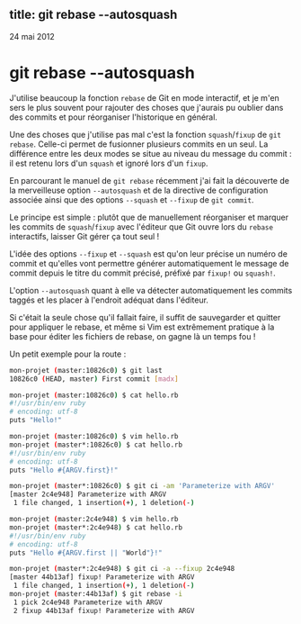 title: git rebase --autosquash
---

<div class="date">
24 mai 2012
</div>

git rebase --autosquash
=======================

J'utilise beaucoup la fonction `rebase` de Git en mode interactif, et je m'en
sers le plus souvent pour rajouter des choses que j'aurais pu oublier dans des
commits et pour réorganiser l'historique en général.

Une des choses que j'utilise pas mal c'est la fonction `squash`/`fixup` de `git
rebase`. Celle-ci permet de fusionner plusieurs commits en un seul.
La différence entre les deux modes se situe au niveau du message du commit : il
est retenu lors d'un `squash` et ignoré lors d'un `fixup`.

En parcourant le manuel de `git rebase` récemment j'ai fait la découverte de la
merveilleuse option `--autosquash` et de la directive de configuration associée
ainsi que des options `--squash` et `--fixup` de `git commit`.

Le principe est simple : plutôt que de manuellement réorganiser et marquer les
commits de `squash`/`fixup` avec l'éditeur que Git ouvre lors du `rebase`
interactifs, laisser Git gérer ça tout seul !

L'idée des options `--fixup` et `--squash` est qu'on leur précise un numéro de
commit et qu'elles vont permettre générer automatiquement le message de commit
depuis le titre du commit précisé, préfixé par `fixup!` ou `squash!`.

L'option `--autosquash` quant à elle va détecter automatiquement les commits
taggés et les placer à l'endroit adéquat dans l'éditeur.

Si c'était la seule chose qu'il fallait faire, il suffit de sauvegarder et
quitter pour appliquer le rebase, et même si Vim est extrêmement pratique à la
base pour éditer les fichiers de rebase, on gagne là un temps fou !

Un petit exemple pour la route :

``` sh
mon-projet (master:10826c0) $ git last
10826c0 (HEAD, master) First commit [madx]

mon-projet (master:10826c0) $ cat hello.rb
#!/usr/bin/env ruby
# encoding: utf-8
puts "Hello!"

mon-projet (master:10826c0) $ vim hello.rb
mon-projet (master*:10826c0) $ cat hello.rb
#!/usr/bin/env ruby
# encoding: utf-8
puts "Hello #{ARGV.first}!"

mon-projet (master*:10826c0) $ git ci -am 'Parameterize with ARGV'
[master 2c4e948] Parameterize with ARGV
 1 file changed, 1 insertion(+), 1 deletion(-)

mon-projet (master:2c4e948) $ vim hello.rb
mon-projet (master*:2c4e948) $ cat hello.rb
#!/usr/bin/env ruby
# encoding: utf-8
puts "Hello #{ARGV.first || "World"}!"

mon-projet (master*:2c4e948) $ git ci -a --fixup 2c4e948
[master 44b13af] fixup! Parameterize with ARGV
 1 file changed, 1 insertion(+), 1 deletion(-)
mon-projet (master:44b13af) $ git rebase -i
 1 pick 2c4e948 Parameterize with ARGV
 2 fixup 44b13af fixup! Parameterize with ARGV
```
